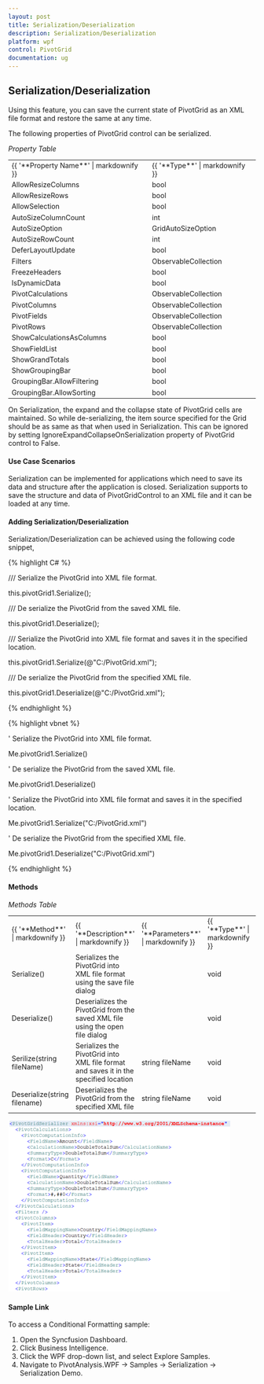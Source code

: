 ```yaml
---
layout: post
title: Serialization/Deserialization 
description: Serialization/Deserialization 
platform: wpf
control: PivotGrid
documentation: ug
---
```



## Serialization/Deserialization


Using this feature, you can save the current state of PivotGrid as an XML file format and restore the same at any time. 

The following properties of PivotGrid control can be serialized.

_Property Table_

<table>
<tr>
<td>
{{ '**Property Name**' | markdownify }}</td><td>
{{ '**Type**' | markdownify }}</td></tr>
<tr>
<td>
AllowResizeColumns</td><td>
bool</td></tr>
<tr>
<td>
AllowResizeRows</td><td>
bool</td></tr>
<tr>
<td>
AllowSelection</td><td>
bool</td></tr>
<tr>
<td>
AutoSizeColumnCount</td><td>
int</td></tr>
<tr>
<td>
AutoSizeOption</td><td>
GridAutoSizeOption</td></tr>
<tr>
<td>
AutoSizeRowCount</td><td>
int</td></tr>
<tr>
<td>
DeferLayoutUpdate</td><td>
bool</td></tr>
<tr>
<td>
Filters</td><td>
ObservableCollection</td></tr>
<tr>
<td>
FreezeHeaders</td><td>
bool</td></tr>
<tr>
<td>
IsDynamicData</td><td>
bool</td></tr>
<tr>
<td>
PivotCalculations</td><td>
ObservableCollection</td></tr>
<tr>
<td>
PivotColumns</td><td>
ObservableCollection</td></tr>
<tr>
<td>
PivotFields</td><td>
ObservableCollection</td></tr>
<tr>
<td>
PivotRows</td><td>
ObservableCollection</td></tr>
<tr>
<td>
ShowCalculationsAsColumns</td><td>
bool</td></tr>
<tr>
<td>
ShowFieldList</td><td>
bool</td></tr>
<tr>
<td>
ShowGrandTotals</td><td>
bool</td></tr>
<tr>
<td>
ShowGroupingBar</td><td>
bool</td></tr>
<tr>
<td>
GroupingBar.AllowFiltering</td><td>
bool</td></tr>
<tr>
<td>
GroupingBar.AllowSorting</td><td>
bool</td></tr>
</table>


On Serialization, the expand and the collapse state of PivotGrid cells are maintained. So while de-serializing, the item source specified for the Grid should be as same as that when used in Serialization. This can be ignored by setting IgnoreExpandCollapseOnSerialization property of PivotGrid control to False.

#### Use Case Scenarios

Serialization can be implemented for applications which need to save its data and structure after the application is closed. Serialization supports to save the structure and data of PivotGridControl to an XML file and it can be loaded at any time.

#### Adding Serialization/Deserialization

Serialization/Deserialization can be achieved using the following code snippet,

{% highlight C# %} 





/// Serialize the PivotGrid into XML file format.

this.pivotGrid1.Serialize();



/// De serialize the PivotGrid from the saved XML file.

this.pivotGrid1.Deserialize();



/// Serialize the PivotGrid into XML file format and saves it in the specified location.

this.pivotGrid1.Serialize(@"C:/PivotGrid.xml");



/// De serialize the PivotGrid from the specified XML file.

this.pivotGrid1.Deserialize(@"C:/PivotGrid.xml");

 {% endhighlight %} 

{% highlight vbnet %} 





' Serialize the PivotGrid into XML file format.

Me.pivotGrid1.Serialize()



' De serialize the PivotGrid from the saved XML file.

Me.pivotGrid1.Deserialize()





' Serialize the PivotGrid into XML file format and saves it in the specified location.

Me.pivotGrid1.Serialize("C:/PivotGrid.xml")



' De serialize the PivotGrid from the specified XML file.

Me.pivotGrid1.Deserialize("C:/PivotGrid.xml")

{% endhighlight %} 



#### Methods

_Methods Table_

<table>
<tr>
<td>
{{ '**Method**' | markdownify }}</td><td>
{{ '**Description**' | markdownify }}</td><td>
{{ '**Parameters**' | markdownify }}</td><td>
{{ '**Type**' | markdownify }}</td><td>
{{ '**Return Type**' | markdownify }}</td></tr>
<tr>
<td>
Serialize()</td><td>
Serializes the PivotGrid into XML file format using the save file dialog</td><td>
</td><td>
void</td><td>
void</td></tr>
<tr>
<td>
Deserialize()</td><td>
Deserializes the PivotGrid from the saved XML file using the open file dialog</td><td>
</td><td>
void</td><td>
void</td></tr>
<tr>
<td>
Serilize(string fileName)</td><td>
Serializes the PivotGrid into XML file format and saves it in the specified location</td><td>
string fileName</td><td>
void</td><td>
void</td></tr>
<tr>
<td>
Deserialize(string filename)</td><td>
Deserializes the PivotGrid from the specified XML file</td><td>
string fileName</td><td>
void</td><td>
void</td></tr>
</table>


![Description: C:/Users/dwarageshmb/Desktop/2011 Vol 1 Docs/Serialization.png](Features_images/Features_img23.png)



#### Sample Link

To access a Conditional Formatting sample:

1. Open the Syncfusion Dashboard.
2. Click Business Intelligence.
3. Click the WPF drop-down list, and select Explore Samples.
4. Navigate to PivotAnalysis.WPF -> Samples -> Serialization -> Serialization Demo.



